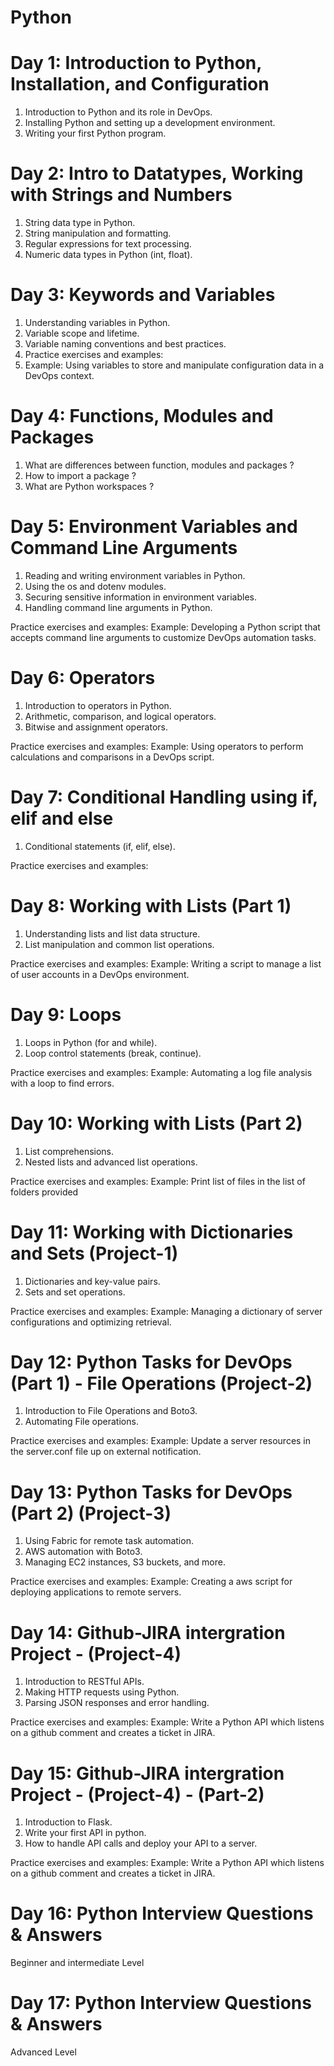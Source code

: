 # Python

# Day 1: Introduction to Python, Installation, and Configuration
<ol>
<li>Introduction to Python and its role in DevOps.</li>
<li>Installing Python and setting up a development environment.</li>
<li>Writing your first Python program.</li>
</ol>

# Day 2: Intro to Datatypes, Working with Strings and Numbers
<ol>
<li>String data type in Python.</li>
<li>String manipulation and formatting.</li>
<li>Regular expressions for text processing.</li>
<li>Numeric data types in Python (int, float).</li>
</ol>

# Day 3: Keywords and Variables
<ol>
<li>Understanding variables in Python.</li>
<li>Variable scope and lifetime.</li>
<li>Variable naming conventions and best practices.</li>
<li>Practice exercises and examples:
<li>Example: Using variables to store and manipulate configuration data in a DevOps context.
</ol>

# Day 4: Functions, Modules and Packages
<ol>
<li>What are differences between function, modules and packages ?</li>
<li>How to import a package ?</li>
<li>What are Python workspaces ?</li>
</ol>

# Day 5: Environment Variables and Command Line Arguments
<ol>
<li>Reading and writing environment variables in Python.</li>
<li>Using the os and dotenv modules.</li>
<li>Securing sensitive information in environment variables.</li>
<li>Handling command line arguments in Python.</li>
</ol>
Practice exercises and examples:
Example: Developing a Python script that accepts command line arguments to customize DevOps automation tasks.


# Day 6: Operators
<ol>
<li>Introduction to operators in Python.</li>
<li>Arithmetic, comparison, and logical operators.</li>
<li>Bitwise and assignment operators.</li>
</ol>
Practice exercises and examples:
Example: Using operators to perform calculations and comparisons in a DevOps script.


# Day 7: Conditional Handling using if, elif and else
<ol>
<li>Conditional statements (if, elif, else).</li>
</ol>
Practice exercises and examples:


# Day 8: Working with Lists (Part 1)
<ol>
<li>Understanding lists and list data structure.</li>
<li>List manipulation and common list operations.</li>
</ol>
Practice exercises and examples:
Example: Writing a script to manage a list of user accounts in a DevOps environment.


# Day 9: Loops
<ol>
<li>Loops in Python (for and while).</li>
<li>Loop control statements (break, continue).</li>
</ol>
Practice exercises and examples:
Example: Automating a log file analysis with a loop to find errors.


# Day 10: Working with Lists (Part 2)
<ol>
<li>List comprehensions.</li>
<li>Nested lists and advanced list operations.</li>
</ol>
Practice exercises and examples:
Example: Print list of files in the list of folders provided


# Day 11: Working with Dictionaries and Sets (Project-1)
<ol>
<li>Dictionaries and key-value pairs.</li>
<li>Sets and set operations.</li>
</ol>
Practice exercises and examples:
Example: Managing a dictionary of server configurations and optimizing retrieval.


# Day 12: Python Tasks for DevOps (Part 1) - File Operations (Project-2)
<ol>
<li>Introduction to File Operations and Boto3.</li>
<li>Automating File operations.</li>
</ol>
Practice exercises and examples:
Example: Update a server resources in the server.conf file up on external notification.


# Day 13: Python Tasks for DevOps (Part 2) (Project-3)
<ol>
<li>Using Fabric for remote task automation.</li>
<li>AWS automation with Boto3.</li>
<li>Managing EC2 instances, S3 buckets, and more.</li>
</ol>
Practice exercises and examples:
Example: Creating a aws script for deploying applications to remote servers.

# Day 14: Github-JIRA intergration Project - (Project-4)
<ol>
<li>Introduction to RESTful APIs.</li>
<li>Making HTTP requests using Python.</li>
<li>Parsing JSON responses and error handling.</li>
</ol>
Practice exercises and examples:
Example: Write a Python API which listens on a github comment and creates a ticket in JIRA.


# Day 15: Github-JIRA intergration Project - (Project-4) - (Part-2)
<ol>
<li>Introduction to Flask.</li>
<li>Write your first API in python.</li>
<li>How to handle API calls and deploy your API to a server.</li>
</ol>
Practice exercises and examples:
Example: Write a Python API which listens on a github comment and creates a ticket in JIRA.

# Day 16: Python Interview Questions & Answers
Beginner and intermediate Level
# Day 17: Python Interview Questions & Answers
Advanced Level
